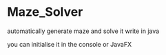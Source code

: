 # Maze_Solver
automatically generate maze and solve it
write in java 

you can initialise it in the console or JavaFX

